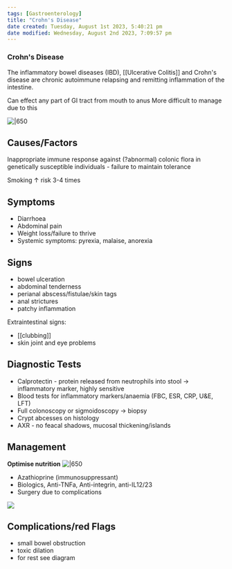 ```yaml
---
tags: [Gastroenterology]
title: "Crohn's Disease"
date created: Tuesday, August 1st 2023, 5:40:21 pm
date modified: Wednesday, August 2nd 2023, 7:09:57 pm
---
```



### Crohn's Disease

The inflammatory bowel diseases (IBD), [[Ulcerative Colitis]] and Crohn's disease are chronic autoimmune relapsing and remitting inflammation of the intestine.

Can effect any part of GI tract from mouth to anus
More difficult to manage due to this

![|650](https://i.imgur.com/wGDcE8D.png)

## Causes/Factors

Inappropriate immune response against (?abnormal) colonic flora in genetically susceptible individuals - failure to maintain tolerance

Smoking $\uparrow$ risk 3-4 times

## Symptoms

- Diarrhoea
- Abdominal pain
- Weight loss/failure to thrive
- Systemic symptoms: pyrexia, malaise, anorexia

## Signs

- bowel ulceration
- abdominal tenderness
- perianal abscess/fistulae/skin tags
- anal strictures
- patchy inflammation

Extraintestinal signs:

- [[clubbing]]
- skin joint and eye problems

## Diagnostic Tests

- Calprotectin - protein released from neutrophils into stool -> inflammatory marker, highly sensitive
- Blood tests for inflammatory markers/anaemia (FBC, ESR, CRP, U&E, LFT)
- Full colonoscopy or sigmoidoscopy -> biopsy
- Crypt abcesses on histology
- AXR - no feacal shadows, mucosal thickening/islands

## Management

**Optimise nutrition**
![|650](https://i.imgur.com/5sW2JuN.png)

- Azathioprine (immunosuppressant)
- Biologics, Anti-TNFa, Anti-integrin, anti-IL12/23
- Surgery due to complications

![](https://i.imgur.com/B10dLH6.png)

## Complications/red Flags

- small bowel obstruction
- toxic dilation
- for rest see diagram
